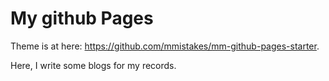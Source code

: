 # My github Pages

Theme is at here: <https://github.com/mmistakes/mm-github-pages-starter>.

Here, I write some blogs for my records.

